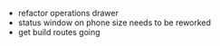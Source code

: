 - refactor operations drawer
- status window on phone size needs to be reworked
- get build routes going

